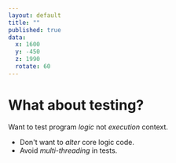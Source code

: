 ```yaml
---
layout: default
title: ""
published: true
data:
  x: 1600
  y: -450
  z: 1990
  rotate: 60
---
```


# What about testing? #

Want to test program <em>logic</em> not <em>execution</em> context.

* Don't want to <em>alter</em> core logic code.
* Avoid <em>multi-threading</em> in tests. 